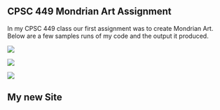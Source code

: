 ## CPSC 449 Mondrian Art Assignment

In my CPSC 449 class our first assignment was to create Mondrian Art. Below are a few samples runs of my code and the output it produced.

![](https://lisahynes.github.io/Portfolio/Mondrian01.jpg)

![](https://lisahynes.github.io/Portfolio/Mondrian02.jpg)

![](https://lisahynes.github.io/Portfolio/Mondrian03.jpg)

## My new Site
